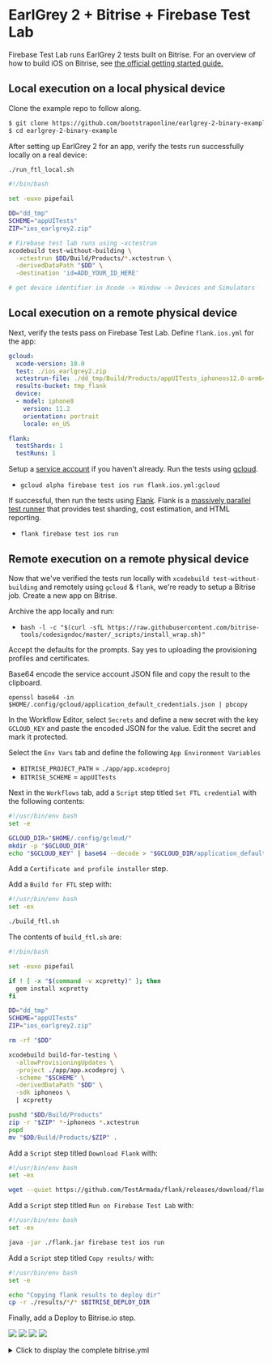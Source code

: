 # EarlGrey 2 + Bitrise + Firebase Test Lab

Firebase Test Lab runs EarlGrey 2 tests built on Bitrise. For an overview of how to build iOS on Bitrise, see [the official getting started guide.](https://devcenter.bitrise.io/getting-started/getting-started-with-ios-apps/)

## Local execution on a local physical device

Clone the example repo to follow along.

```bash
$ git clone https://github.com/bootstraponline/earlgrey-2-binary-example.git
$ cd earlgrey-2-binary-example
```

After setting up EarlGrey 2 for an app, verify the tests run successfully locally on a real device:

```bash
./run_ftl_local.sh
```

```bash
#!/bin/bash

set -euxo pipefail

DD="dd_tmp"
SCHEME="appUITests"
ZIP="ios_earlgrey2.zip"

# Firebase test lab runs using -xctestrun
xcodebuild test-without-building \
  -xctestrun $DD/Build/Products/*.xctestrun \
  -derivedDataPath "$DD" \
  -destination 'id=ADD_YOUR_ID_HERE'

# get device identifier in Xcode -> Window -> Devices and Simulators
```

## Local execution on a remote physical device

Next, verify the tests pass on Firebase Test Lab. Define `flank.ios.yml` for the app:

```yaml
gcloud:
  xcode-version: 10.0
  test: ./ios_earlgrey2.zip
  xctestrun-file: ./dd_tmp/Build/Products/appUITests_iphoneos12.0-arm64e.xctestrun
  results-bucket: tmp_flank
  device:
  - model: iphone8
    version: 11.2
    orientation: portrait
    locale: en_US

flank:
  testShards: 1
  testRuns: 1
```
Setup a [service account](https://firebase.google.com/docs/test-lab/android/continuous) if you haven't already. Run the tests using [gcloud](https://cloud.google.com/sdk/gcloud/reference/alpha/firebase/test/ios/run).

- `gcloud alpha firebase test ios run flank.ios.yml:gcloud`

If successful, then run the tests using [Flank](https://github.com/TestArmada/flank). Flank is a [massively parallel test runner](https://medium.com/walmartlabs/flank-smart-test-runner-for-firebase-cf65e1b1eca7) that provides test sharding, cost estimation, and HTML reporting.

- `flank firebase test ios run`

## Remote execution on a remote physical device

Now that we've verified the tests run locally with `xcodebuild test-without-building` and remotely using `gcloud` & `flank`, we're ready to setup a Bitrise job. Create a new app on Bitrise.

Archive the app locally and run:

- `bash -l -c "$(curl -sfL https://raw.githubusercontent.com/bitrise-tools/codesigndoc/master/_scripts/install_wrap.sh)"`

Accept the defaults for the prompts. Say yes to uploading the provisioning profiles and certificates.

Base64 encode the service account JSON file and copy the result to the clipboard.

`openssl base64 -in $HOME/.config/gcloud/application_default_credentials.json | pbcopy`

In the Workflow Editor, select `Secrets` and define a new secret with the key `GCLOUD_KEY` and paste the encoded JSON for the value. Edit the secret and mark it protected.

Select the `Env Vars` tab and define the following `App Environment Variables`

- `BITRISE_PROJECT_PATH` = `./app/app.xcodeproj`
- `BITRISE_SCHEME` = `appUITests`

Next in the `Workflows` tab, add a `Script` step titled `Set FTL credential` with the following contents:

```bash
#!/usr/bin/env bash
set -e

GCLOUD_DIR="$HOME/.config/gcloud/"
mkdir -p "$GCLOUD_DIR"
echo "$GCLOUD_KEY" | base64 --decode > "$GCLOUD_DIR/application_default_credentials.json"
```

Add a `Certificate and profile installer` step.

Add a `Build for FTL` step with:

```bash
#!/usr/bin/env bash
set -ex

./build_ftl.sh
```

The contents of `build_ftl.sh` are:

```bash
#!/bin/bash

set -euxo pipefail

if ! [ -x "$(command -v xcpretty)" ]; then
  gem install xcpretty
fi

DD="dd_tmp"
SCHEME="appUITests"
ZIP="ios_earlgrey2.zip"

rm -rf "$DD"

xcodebuild build-for-testing \
  -allowProvisioningUpdates \
  -project ./app/app.xcodeproj \
  -scheme "$SCHEME" \
  -derivedDataPath "$DD" \
  -sdk iphoneos \
  | xcpretty

pushd "$DD/Build/Products"
zip -r "$ZIP" *-iphoneos *.xctestrun
popd
mv "$DD/Build/Products/$ZIP" .
```

Add a `Script` step titled `Download Flank` with:

```bash
#!/usr/bin/env bash
set -ex

wget --quiet https://github.com/TestArmada/flank/releases/download/flank_snapshot/flank.jar -O ./flank.jar
```

Add a `Script` step titled `Run on Firebase Test Lab` with:

```bash
#!/usr/bin/env bash
set -ex

java -jar ./flank.jar firebase test ios run
```

Add a `Script` step titled `Copy results/` with:

```bash
#!/usr/bin/env bash
set -e

echo "Copying flank results to deploy dir"
cp -r ./results/*/* $BITRISE_DEPLOY_DIR
```

Finally, add a Deploy to Bitrise.io step.

![](images/bitrise_0.png)
![](images/bitrise_1.png)
![](images/bitrise_2.png)
![](images/bitrise_3.png)

<details>
  <summary>Click to display the complete bitrise.yml</summary>

```yaml
---
format_version: '6'
default_step_lib_source: https://github.com/bitrise-io/bitrise-steplib.git
project_type: other
trigger_map:
- push_branch: "*"
  workflow: primary
- pull_request_source_branch: "*"
  workflow: primary
workflows:
  primary:
    steps:
    - activate-ssh-key:
        run_if: '{{getenv "SSH_RSA_PRIVATE_KEY" | ne ""}}'
    - git-clone: {}
    - script:
        title: Set FTL credential
        inputs:
        - content: |
            #!/usr/bin/env bash
            set -e

            GCLOUD_DIR="$HOME/.config/gcloud/"
            mkdir -p "$GCLOUD_DIR"
            echo "$GCLOUD_KEY" | base64 --decode > "$GCLOUD_DIR/application_default_credentials.json"
    - certificate-and-profile-installer: {}
    - script:
        inputs:
        - content: |-
            #!/usr/bin/env bash
            set -ex

            ./build_ftl.sh
        title: Build for FTL
    - script:
        inputs:
        - content: |-
            #!/usr/bin/env bash
            set -ex

            wget --quiet https://github.com/TestArmada/flank/releases/download/flank_snapshot/flank.jar -O ./flank.jar
        title: Download Flank
    - script:
        title: Run on Firebase Test Lab
        inputs:
        - content: |-
            #!/usr/bin/env bash
            set -ex

            java -jar ./flank.jar firebase test ios run
    - script:
        title: Copy results/
        inputs:
        - content: |-
            #!/usr/bin/env bash
            set -e

            echo "Copying flank results to deploy dir"
            cp -r ./results/*/* $BITRISE_DEPLOY_DIR
    - deploy-to-bitrise-io: {}
app:
  envs:
  - opts:
      is_expand: false
    BITRISE_PROJECT_PATH: "./app/app.xcodeproj"
  - opts:
      is_expand: false
    BITRISE_SCHEME: appUITests
```
</details>
